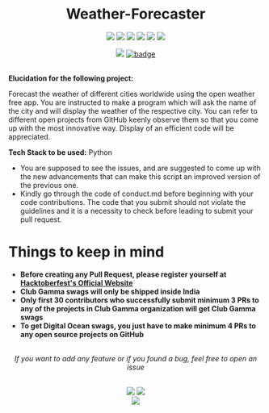<h1 align="center">Weather-Forecaster</h1>
<div align="center">  
<a href="https://github.com/clubgamma/Weather-Forecaster/stargazers"><img src="https://img.shields.io/github/stars/clubgamma/Weather-Forecaster?style=flat"/></a>
<a href="https://github.com/clubgamma/Weather-Forecaster/network/members"><img src="https://img.shields.io/github/forks/clubgamma/Weather-Forecaster?style=flat"/></a>
<a href="https://github.com/clubgamma/Weather-Forecaster/pulls"><img src="https://img.shields.io/github/issues-pr/clubgamma/Weather-Forecaster?style=flat?color=yellow"/></a>
<a href="https://github.com/clubgamma/Weather-Forecaster/issues"><img src="https://img.shields.io/github/issues/clubgamma/Weather-Forecaster?style=flat"/></a>
<a href="https://github.com/clubgamma/Weather-Forecaster/graphs/contributors"><img src="https://img.shields.io/github/contributors/clubgamma/Weather-Forecaster?color=orange"/></a>
<a href="https://github.com/clubgamma/Weather-Forecaster/blob/master/LICENSE"><img src="https://img.shields.io/github/license/clubgamma/Weather-Forecaster?color=1abc9c"/></a>
<br>
  
[![](https://img.shields.io/badge/Club_Gamma-Code_of_conduct-%23FF0000.svg?&style=flat&logoColor=white&color=red)](https://clubgamma.github.io/code-of-conduct/)
[![badge](https://img.shields.io/endpoint?url=https://gist.githubusercontent.com/rudrabarad/5f367b75ae6ff53bb868f3d56567b1df/raw/discord.json)](https://discord.gg/kjnp6wU)
<br><br>
</div>

**Elucidation for the following project:**

Forecast the weather of different cities worldwide using the open weather free app. You are instructed to make a program which will ask the name of the city and will display the weather of the respective city.
You can refer to different open projects from GitHub keenly observe them so that you come up with the most innovative way. Display of an efficient code will be appreciated.

**Tech Stack to be used:** Python

- You are supposed to see the issues, and are suggested to come up with the new advancements that can make this script an improved version of the previous one.
- Kindly go through the code of conduct.md before beginning with your code contributions. The code that you  submit should not violate the guidelines and it is a necessity to check before leading to submit your pull request.

# Things to keep in mind

  - **Before creating any Pull Request, please register yourself at [Hacktoberfest's Official Website](https://hacktoberfest.digitalocean.com/)**
  - **Club Gamma swags will only be shipped inside India**
  - **Only first 30 contributors who successfully submit minimum 3 PRs to any of the projects in Club Gamma organization will get Club Gamma swags**
  - **To get Digital Ocean swags, you just have to make minimum 4 PRs to any open source projects on GitHub**
  
<br>
<div align="center">  
<i>If you want to add any feature or if you found a bug, feel free to open an issue</i><br><br>

![](https://img.shields.io/badge/Star-If_Liked-%23FF0000.svg?&style=flat&logoColor=white&color=white)
![](https://img.shields.io/badge/Fork-If_you_found_interesting-%23FF0000.svg?&style=flat&logoColor=white&color=white)<br>
<a href="https://github.com/clubgamma/Weather-Forecaster/issues/new"><img src="https://img.shields.io/badge/Query-Ask_Us_Anything-blue"/></a><br>
<br>
</div>
